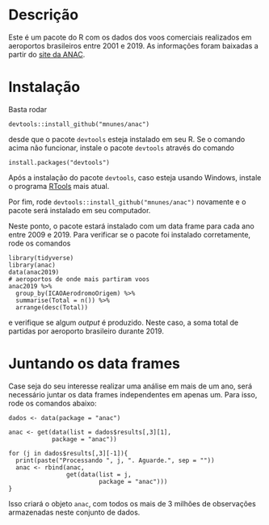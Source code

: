 # Descrição

Este é um pacote do R com os dados dos voos comerciais realizados em aeroportos brasileiros entre 2001 e 2019. As informações foram baixadas a partir do [site da ANAC](https://sas.anac.gov.br/sas/vraarquivos/).

# Instalação

Basta rodar

    devtools::install_github("mnunes/anac")
    
desde que o pacote `devtools` esteja instalado em seu R. Se o comando acima não funcionar, instale o pacote `devtools` através do comando

    install.packages("devtools")
    
Após a instalação do pacote `devtools`, caso esteja usando Windows, instale o programa [RTools](https://cran.r-project.org/bin/windows/Rtools/) mais atual.

Por fim, rode `devtools::install_github("mnunes/anac")` novamente e o pacote será instalado em seu computador.

Neste ponto, o pacote estará instalado com um data frame para cada ano entre 2009 e 2019. Para verificar se o pacote foi instalado corretamente, rode os comandos

    library(tidyverse)
    library(anac)
    data(anac2019)
    # aeroportos de onde mais partiram voos
    anac2019 %>%
      group_by(ICAOAerodromoOrigem) %>%
      summarise(Total = n()) %>%
      arrange(desc(Total))

e verifique se algum _output_ é produzido. Neste caso, a soma total de partidas por aeroporto brasileiro durante 2019.

# Juntando os data frames

Case seja do seu interesse realizar uma análise em mais de um ano, será necessário juntar os data frames independentes em apenas um. Para isso, rode os comandos abaixo:

    dados <- data(package = "anac")
    
    anac <- get(data(list = dados$results[,3][1],
                package = "anac"))
    
    for (j in dados$results[,3][-1]){
      print(paste("Processando ", j, ". Aguarde.", sep = ""))
      anac <- rbind(anac,
                    get(data(list = j,
                             package = "anac")))
    }

Isso criará o objeto `anac`, com todos os mais de 3 milhões de observações armazenadas neste conjunto de dados. 

